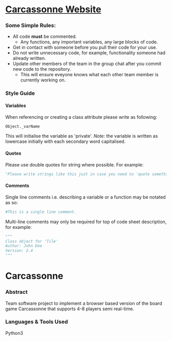# [Carcassonne Website](http://cs1dev.ucc.ie/~ecf1/Carcassone.html)

### Some Simple Rules:

* All code **must** be commented.
  - Any functions, any important variables, any large blocks of code. 
* Get in contact with someone before you pull their code for your use.
* Do not write unnecessary code, for example, functionality someone had already written. 
* Update other members of the team in the group chat after you commit new code to the repository.
  - This will ensure eveyone knows what each other team member is currently working on.

### Style Guide

#### Variables

When referencing or creating a class attribute please write as following:

```python
Object._varName
```
This will initialise the variable as 'private'. 
_Note:_ the variable is written as lowercase initially with each secondary word capitalised. 

#### Quotes

Please use double quotes for string where possible. For example:

```python
"Please write strings like this just in case you need to 'quote something inside a string'."
```
#### Comments

Single line comments i.e. describing a variable or a function may be notated as so:

```python
#This is a single line comment.
```
Multi-line comments may only be required for top of code sheet description, for example:

```python
"""
Class object for 'Tile'
Author: John Doe
Version: 2.4
"""
```

# Carcassonne

### Abstract

Team software project to implement a browser based version of the board game Carcassonne that supports 4-8 players semi real-time. 

### Languages & Tools Used

Python3
